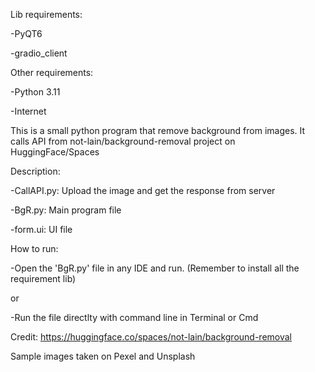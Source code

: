 Lib requirements:

  -PyQT6

  -gradio_client

  
Other requirements:
  
  -Python 3.11
  
  -Internet


This is a small python program that remove background from images. It calls API from not-lain/background-removal project on HuggingFace/Spaces


Description:

  -CallAPI.py: Upload the image and get the response from server
  
  -BgR.py: Main program file
  
  -form.ui: UI file

How to run:

  -Open the 'BgR.py' file in any IDE and run. (Remember to install all the requirement lib)
  
  or
  
  -Run the file directlty with command line in Terminal or Cmd


Credit: https://huggingface.co/spaces/not-lain/background-removal

Sample images taken on Pexel and Unsplash

